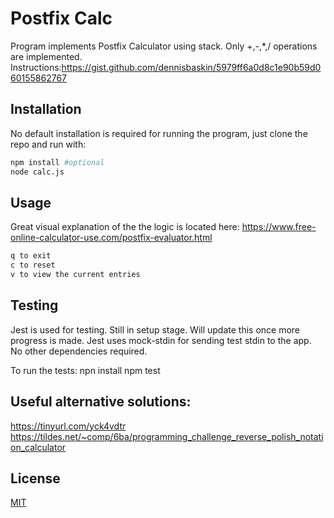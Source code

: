 # Postfix Calc

Program implements Postfix Calculator using stack. Only +,-,*,/ operations are implemented.
Instructions:https://gist.github.com/dennisbaskin/5979ff6a0d8c1e90b59d060155862767

## Installation

No default installation is required for running the program, just clone the repo and run with:

```bash
npm install #optional
node calc.js
```

## Usage
Great visual explanation of the the logic is located here: https://www.free-online-calculator-use.com/postfix-evaluator.html

```bash
q to exit
c to reset
v to view the current entries
```

## Testing
Jest is used for testing. Still in setup stage. Will update this once more progress is made.
Jest uses mock-stdin for sending test stdin to the app. No other dependencies required.

To run the tests:
npn install
npm test

## Useful alternative solutions:

https://tinyurl.com/yck4vdtr
https://tildes.net/~comp/6ba/programming_challenge_reverse_polish_notation_calculator

## License
[MIT](https://choosealicense.com/licenses/mit/)